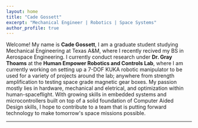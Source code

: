 ```yaml
---
layout: home
title: "Cade Gossett"
excerpt: "Mechanical Engineer | Robotics | Space Systems"
author_profile: true
---
```


Welcome! My name is **Cade Gossett**, I am a graduate student studying Mechanical Engineering at Texas A&M, where I recently recived my BS in Aerospace Engineering. I currently conduct research under **Dr. Gray Thoams** at the **Human Empower Robotics and Controls Lab**, where I am currently working on setting up a 7-DOF KUKA robotic manipulator to be used for a variety of projects around the lab; anywhere from strength amplification to testing space grade magnetic gear boxes. My passion mostly lies in hardware, mechanical and eletrical, and optimization within human-spaceflight. With growing skills in embedded systems and microcontrollers built on top of a solid foundation of Computer Aided Design skills, I hope to contribute to a team that is putting forward technology to make tomorrow's space missions possible.

---




